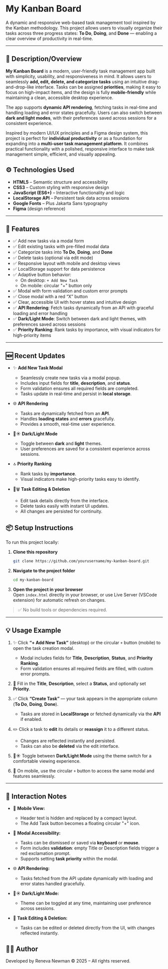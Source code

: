 # My Kanban Board

A dynamic and responsive web-based task management tool inspired by the Kanban methodology. This project allows users to visually organize their tasks across three progress states: **To Do**, **Doing**, and **Done** — enabling a clear overview of productivity in real-time.

---

## 📝 Description/Overview

**My Kanban Board** is a modern, user-friendly task management app built with simplicity, usability, and responsiveness in mind. It allows users to seamlessly **add, edit, delete, and categorize tasks** using an intuitive drag-and-drop-like interface. Tasks can be assigned **priorities**, making it easy to focus on high-impact items, and the design is fully **mobile-friendly** while maintaining a clean, accessible desktop experience.

The app supports **dynamic API rendering**, fetching tasks in real-time and handling loading and error states gracefully. Users can also switch between **dark and light modes**, with their preferences saved across sessions for a consistent experience.

Inspired by modern UI/UX principles and a Figma design system, this project is perfect for **individual productivity** or as a foundation for expanding into a **multi-user task management platform**. It combines practical functionality with a polished, responsive interface to make task management simple, efficient, and visually appealing.


## ⚙️ Technologies Used

- **HTML5** – Semantic structure and accessibility
- **CSS3** – Custom styling with responsive design
- **JavaScript (ES6+)** – Interactive functionality and logic
- **LocalStorage API** – Persistent task data across sessions
- **Google Fonts** – Plus Jakarta Sans typography
- **Figma** (design reference)

---

## 🚀 Features

- ✅ Add new tasks via a modal form
- ✅ Edit existing tasks with pre-filled modal data
- ✅ Categorize tasks into **To Do**, **Doing**, and **Done**
- ✅ Delete tasks (optional via edit mode)
- ✅ Responsive layout with mobile and desktop views
- ✅ LocalStorage support for data persistence
- ✅ Adaptive button behavior:
  - On desktop: `+ Add New Task`
  - On mobile: circular "+" button only
- ✅ Modal with form validation and custom error prompts
- ✅ Close modal with a red “X” button
- ✅ Clear, accessible UI with hover states and intuitive design
- ✅ **API Rendering**: Fetch tasks dynamically from an API with graceful loading and error handling
- ✅ **Dark/Light Mode**: Switch between dark and light themes, with preferences saved across sessions
- ✅ **Priority Ranking**: Rank tasks by importance, with visual indicators for high-priority items


---

## 🆕 Recent Updates

- ✨ **Add New Task Modal**  
  - Seamlessly create new tasks via a modal popup.  
  - Includes input fields for **title**, **description**, and **status**.  
  - Form validation ensures all required fields are completed.  
  - Tasks update in real-time and persist in **local storage**.

- 🌐 **API Rendering**  
  - Tasks are dynamically fetched from an **API**.  
  - Handles **loading states** and **errors** gracefully.  
  - Provides a smooth, real-time user experience.

- 🌙☀️ **Dark/Light Mode**  
  - Toggle between **dark** and **light** themes.  
  - User preferences are saved for a consistent experience across sessions.

- 🔝 **Priority Ranking**  
  - Rank tasks by **importance**.  
  - Visual indicators make high-priority tasks easy to identify.

- 📝🗑️ **Task Editing & Deletion**  
  - Edit task details directly from the interface.  
  - Delete tasks easily with instant UI updates.  
  - All changes are persisted for continuity.


## 📦 Setup Instructions

To run this project locally:

1. **Clone this repository**  
   ```bash
   git clone https://github.com/yourusername/my-kanban-board.git
   ```

2. **Navigate to the project folder**  
   ```bash
   cd my-kanban-board
   ```

3. **Open the project in your browser**  
   Open `index.html` directly in your browser, or use Live Server (VSCode extension) for automatic refresh on changes.

> ✅ No build tools or dependencies required.

---

## 💡 Usage Example

1. ✨ Click **“+ Add New Task”** (desktop) or the circular `+` button (mobile) to open the task creation modal.  
   - Modal includes fields for **Title**, **Description**, **Status**, and **Priority Ranking**.  
   - Form validation ensures all required fields are filled, with custom error prompts.

2. 📝 Fill in the **Title**, **Description**, select a **Status**, and optionally set **Priority**.  

3. ✅ Click **“Create Task”** — your task appears in the appropriate column (**To Do**, **Doing**, **Done**).  
   - Tasks are stored in **LocalStorage** or fetched dynamically via the **API** if enabled.  

4. ✏️ Click a task to **edit** its details or **reassign** it to a different status.  
   - Changes are reflected instantly and persisted.  
   - Tasks can also be **deleted** via the edit interface.  

5. 🌙☀️ Toggle between **Dark/Light Mode** using the theme switch for a comfortable viewing experience.  

6. 📱 On mobile, use the circular `+` button to access the same modal and features seamlessly.  


---

## 📱 Interaction Notes

- 📐 **Mobile View:**  
  - Header text is hidden and replaced by a compact layout.  
  - The Add Task button becomes a floating circular "+" icon.  

- 🔑 **Modal Accessibility:**  
  - Tasks can be dismissed or saved via **keyboard** or **mouse**.  
  - Form includes **validation**: empty Title or Description fields trigger a red exclamation prompt.  
  - Supports setting **task priority** within the modal.  

- 🌐 **API Rendering:**  
  - Tasks fetched from the API update dynamically with loading and error states handled gracefully.  

- 🌙☀️ **Dark/Light Mode:**  
  - Theme can be toggled at any time, maintaining user preference across sessions.  

- 📝 **Task Editing & Deletion:**  
  - Tasks can be edited or deleted directly from the UI, with changes reflected instantly.  


## 🧑‍💻 Author

Developed by Reneva Newman 
© 2025 – All rights reserved.

